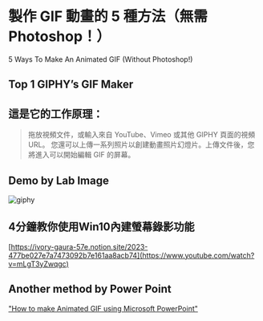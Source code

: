 # 製作 GIF 動畫的 5 種方法（無需 Photoshop！）
5 Ways To Make An Animated GIF (Without Photoshop!)

## Top 1 GIPHY’s GIF Maker

## 這是它的工作原理：

> 拖放視頻文件，或輸入來自 YouTube、Vimeo 或其他 GIPHY 頁面的視頻 URL。 您還可以上傳一系列照片以創建動畫照片幻燈片。上傳文件後，您將進入可以開始編輯 GIF 的屏幕。

## Demo by Lab Image

![giphy](https://user-images.githubusercontent.com/89304181/135289206-8607be23-99b4-46e3-8b68-d87119587020.gif)

## 4分鐘教你使用Win10內建螢幕錄影功能

[https://ivory-gaura-57e.notion.site/2023-477be027e7a7473092b7e161aa8acb74](https://www.youtube.com/watch?v=mLgT3yZwqgc)

## Another method by Power Point

["How to make Animated GIF using Microsoft PowerPoint"](https://www.youtube.com/watch?v=szbFDKVHkOM)


